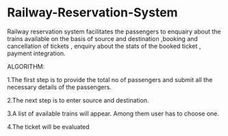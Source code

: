 # Railway-Reservation-System
Railway reservation system facilitates the passengers to enquairy about the trains available on the basis of source and destination ,booking and cancellation of tickets , enquiry about the stats of the booked ticket , payment integration.​

ALGORITHM:​

1.The first step is to provide the total no of passengers and submit all the necessary details of the passengers​.

2.The next step is to enter source and destination​.

3.A list of available trains will appear. Among them user has to choose one.​

4.The ticket will be evaluated
